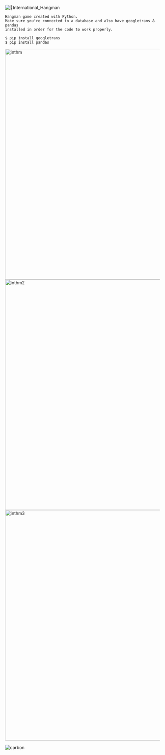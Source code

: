 ![👾International_Hangman](https://user-images.githubusercontent.com/35810850/169127749-878d8394-7082-4642-9529-0b1dc428cc25.png)
```
Hangman game created with Python.
Make sure you're connected to a database and also have googletrans & pandas 
installed in order for the code to work properly.
```

```
$ pip install googletrans
$ pip install pandas
```
<img width="750" alt="inthm" src="https://user-images.githubusercontent.com/35810850/169142331-53761693-45ed-4981-b214-c50fc6dabb62.png">
<img width="750" alt="inthm2" src="https://user-images.githubusercontent.com/35810850/169142334-56415c1f-d2f9-4228-8d95-a16b74e14a8a.png">
<img width="750" alt="inthm3" src="https://user-images.githubusercontent.com/35810850/169142337-154dc502-3173-4883-95f5-807020c8db79.png">

![carbon](https://user-images.githubusercontent.com/35810850/169142582-8725e14e-3be6-4a17-96d2-40ea04c8ed77.png)
